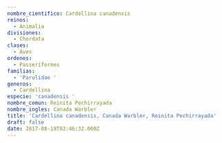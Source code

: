 ```yaml
---
nombre_cientifico: Cardellina canadensis
reinos:
  - Animalia
divisiones:
  - Chordata
clases:
  - Aves
ordenes:
  - Passeriformes
familias:
  - 'Parulidae '
generos:
  - Cardellina
especie: 'canadensis '
nombre_comun: Reinita Pechirrayada
nombre_ingles: Canada Warbler
title: 'Cardellina canadensis, Canada Warbler, Reinita Pechirrayada'
draft: false
date: 2017-08-19T02:46:32.000Z
---
```


